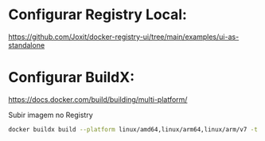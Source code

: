 # Configurar Registry Local:
https://github.com/Joxit/docker-registry-ui/tree/main/examples/ui-as-standalone

# Configurar BuildX:
https://docs.docker.com/build/building/multi-platform/

Subir imagem no Registry
```bash
docker buildx build --platform linux/amd64,linux/arm64,linux/arm/v7 -t localhost:5000/test-server:latest --push .
```
